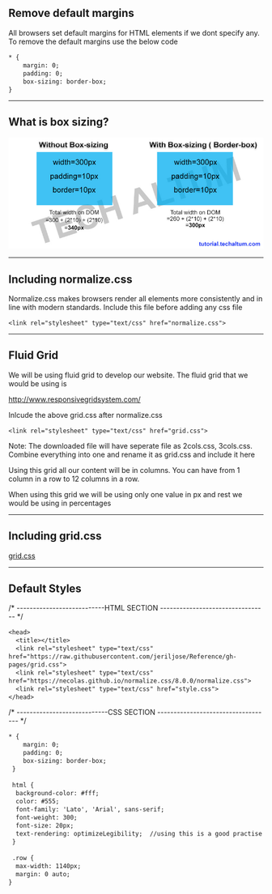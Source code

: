 ## Remove default margins 

All browsers set default margins for HTML elements if we dont specify any. To remove the default margins use the below code

```
* {
    margin: 0;
    padding: 0;
    box-sizing: border-box;
}
```

---

## What is box sizing?

![alt text](images/box-sizing.jpg "Box Sizing Images")

---


## Including normalize.css

Normalize.css makes browsers render all elements more consistently and in line with modern standards. Include this file before adding any css file

```
<link rel="stylesheet" type="text/css" href="normalize.css">
```

---

## Fluid Grid

We will be using fluid grid to develop our website. The fluid grid that we would be using is 

http://www.responsivegridsystem.com/

Inlcude the above grid.css after normalize.css

```
<link rel="stylesheet" type="text/css" href="grid.css">
```

Note: The downloaded file will have seperate file as 2cols.css, 3cols.css. Combine everything into one and rename it as grid.css and include it here

Using this grid all our content will be in columns. You can have from 1 column in a row to 12 columns in a row.

When using this grid we will be using only one value in px and rest we would be using in percentages

---

## Including grid.css

[grid.css](https://github.com/jeriljose/Reference/blob/gh-pages/grid.css)

---

## Default Styles

/* ---------------------------HTML SECTION --------------------------------- */

```
<head>
  <title></title>
  <link rel="stylesheet" type="text/css" href="https://raw.githubusercontent.com/jeriljose/Reference/gh-pages/grid.css">
  <link rel="stylesheet" type="text/css" href="https://necolas.github.io/normalize.css/8.0.0/normalize.css">
  <link rel="stylesheet" type="text/css" href="style.css">  
</head>

```

/* ----------------------------CSS SECTION ----------------------------------- */

```
* {
    margin: 0;
    padding: 0;
    box-sizing: border-box;
 }

 html {
  background-color: #fff;
  color: #555;
  font-family: 'Lato', 'Arial', sans-serif;
  font-weight: 300;
  font-size: 20px;
  text-rendering: optimizeLegibility;  //using this is a good practise
 }
 
 .row {
  max-width: 1140px;
  margin: 0 auto;
}
```

